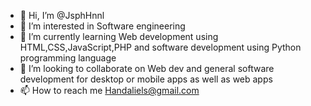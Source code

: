 - 👋 Hi, I’m @JsphHnnl
- 👀 I’m interested in Software engineering 
- 🌱 I’m currently learning Web development using HTML,CSS,JavaScript,PHP and software development using Python programming language
- 💞️ I’m looking to collaborate on Web dev and general software development for desktop or mobile apps  as well as web apps
- 📫 How to reach me Handaliels@gmail.com

<!---
JsphHnnl/JsphHnnl is a ✨ special ✨ repository because its `README.md` (this file) appears on your GitHub profile.
You can click the Preview link to take a look at your changes.
--->
